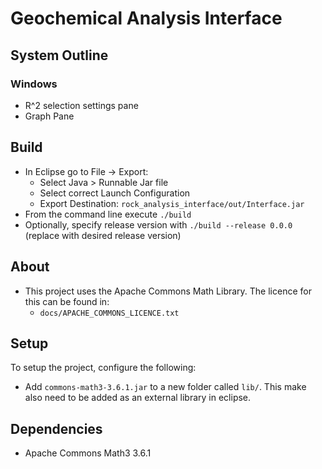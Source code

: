 # Geochemical Analysis Interface

## System Outline
### Windows
- R^2 selection settings pane
- Graph Pane

## Build
- In Eclipse go to File -> Export:
  - Select Java > Runnable Jar file
  - Select correct Launch Configuration
  - Export Destination: ```rock_analysis_interface/out/Interface.jar```
- From the command line execute ```./build```
- Optionally, specify release version with ```./build --release 0.0.0``` (replace with desired release version)

## About
- This project uses the Apache Commons Math Library.  The licence for this can be found in:
    - ```docs/APACHE_COMMONS_LICENCE.txt```

## Setup
To setup the project, configure the following:
- Add ```commons-math3-3.6.1.jar``` to a new folder called ```lib/```. This make also need to be added as an external library in eclipse.

## Dependencies
- Apache Commons Math3 3.6.1
